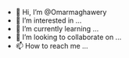 - 👋 Hi, I’m @Omarmaghawery
- 👀 I’m interested in ...
- 🌱 I’m currently learning ...
- 💞️ I’m looking to collaborate on ...
- 📫 How to reach me ...

<!---
Omarmaghawery/Omarmaghawery is a ✨ special ✨ repository because its `README.md` (this file) appears on your GitHub profile.
You can click the Preview link to take a look at your changes.
--->
